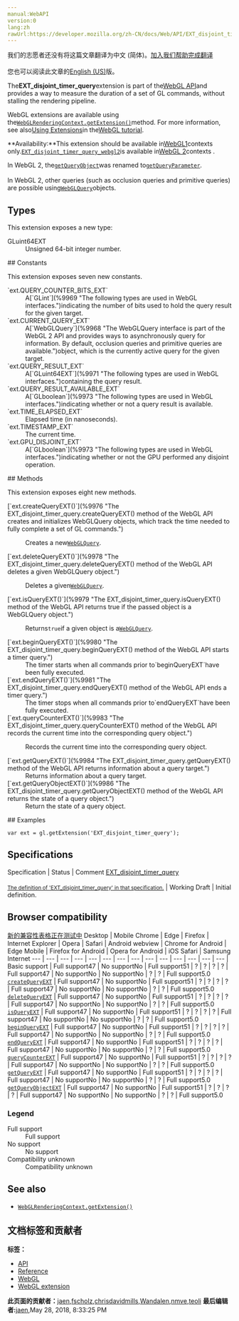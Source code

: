 ```yaml
---
manual:WebAPI
version:0
lang:zh
rawUrl:https://developer.mozilla.org/zh-CN/docs/Web/API/EXT_disjoint_timer_query
---
```




<bdi>我们的志愿者还没有将这篇文章翻译为<bdi>中文 (简体)</bdi>。[加入我们帮助完成翻译](%9962 "")<br></br>您也可以阅读此文章的[English (US)](%9963 "")版。</bdi>






The**EXT_disjoint_timer_query**extension is part of the[WebGL API](%9901 "")and provides a way to measure the duration of a set of GL commands, without stalling the rendering pipeline.



WebGL extensions are available using the[`WebGLRenderingContext.getExtension()`](%9902 "The WebGLRenderingContext.getExtension() method enables a WebGL extension.")method. For more information, see also[Using Extensions](%9903 "")in the[WebGL tutorial](%9904 "").



**Availability:**This extension should be available in[WebGL1](%9905 "This example demonstrates how to detect a WebGL rendering context and reports the result to the user.")contexts only.[`EXT_disjoint_timer_query_webgl2`](%9965 "The documentation about this has not yet been written; please consider contributing!")is available in[WebGL 2](%9906 "The WebGL2RenderingContext interface provides the OpenGL ES 3.0 rendering context for the drawing surface of an HTML <canvas> element.")contexts .



In WebGL 2, the[`getQueryObject`](%9966 "The documentation about this has not yet been written; please consider contributing!")was renamed to[`getQueryParameter`](%9967 "The documentation about this has not yet been written; please consider contributing!").<br></br>In WebGL 2, other queries (such as occlusion queries and primitive queries) are possible using[`WebGLQuery`](%9968 "The WebGLQuery interface is part of the WebGL 2 API and provides ways to asynchronously query for information. By default, occlusion queries and primitive queries are available.")objects.



## Types<a name="Types"></a>


This extension exposes a new type:

<dl><dt>GLuint64EXT</dt><dd>Unsigned 64-bit integer number.</dd></dl>
## Constants<a name="Constants"></a>


This extension exposes seven new constants.

<dl><dt>`ext.QUERY_COUNTER_BITS_EXT`</dt><dd>A[`GLint`](%9969 "The following types are used in WebGL interfaces.")indicating the number of bits used to hold the query result for the given target.</dd><dt>`ext.CURRENT_QUERY_EXT`</dt><dd>A[`WebGLQuery`](%9968 "The WebGLQuery interface is part of the WebGL 2 API and provides ways to asynchronously query for information. By default, occlusion queries and primitive queries are available.")object, which is the currently active query for the given target.</dd><dt>`ext.QUERY_RESULT_EXT`</dt><dd>A[`GLuint64EXT`](%9971 "The following types are used in WebGL interfaces.")containing the query result.</dd><dt>`ext.QUERY_RESULT_AVAILABLE_EXT`</dt><dd>A[`GLboolean`](%9973 "The following types are used in WebGL interfaces.")indicating whether or not a query result is available.</dd><dt>`ext.TIME_ELAPSED_EXT`</dt><dd>Elapsed time (in nanoseconds).</dd><dt>`ext.TIMESTAMP_EXT`</dt><dd>The current time.</dd><dt>`ext.GPU_DISJOINT_EXT`</dt><dd>A[`GLboolean`](%9973 "The following types are used in WebGL interfaces.")indicating whether or not the GPU performed any disjoint operation.</dd></dl>
## Methods<a name="Methods"></a>


This extension exposes eight new methods.

<dl><dt>[`ext.createQueryEXT()`](%9976 "The EXT_disjoint_timer_query.createQueryEXT() method of the WebGL API creates and initializes WebGLQuery objects, which track the time needed to fully complete a set of GL commands.")</dt><dd>

Creates a new[`WebGLQuery`](%9968 "The WebGLQuery interface is part of the WebGL 2 API and provides ways to asynchronously query for information. By default, occlusion queries and primitive queries are available.").

</dd><dt>[`ext.deleteQueryEXT()`](%9978 "The EXT_disjoint_timer_query.deleteQueryEXT() method of the WebGL API deletes a given WebGLQuery object.")</dt><dd>

Deletes a given[`WebGLQuery`](%9968 "The WebGLQuery interface is part of the WebGL 2 API and provides ways to asynchronously query for information. By default, occlusion queries and primitive queries are available.").

</dd><dt>[`ext.isQueryEXT()`](%9979 "The EXT_disjoint_timer_query.isQueryEXT() method of the WebGL API returns true if the passed object is a WebGLQuery object.")</dt><dd>

Returns`true`if a given object is a[`WebGLQuery`](%9968 "The WebGLQuery interface is part of the WebGL 2 API and provides ways to asynchronously query for information. By default, occlusion queries and primitive queries are available.").

</dd><dt>[`ext.beginQueryEXT()`](%9980 "The EXT_disjoint_timer_query.beginQueryEXT() method of the WebGL API starts a timer query.")</dt><dd>The timer starts when all commands prior to`beginQueryEXT`have been fully executed.</dd><dt>[`ext.endQueryEXT()`](%9981 "The EXT_disjoint_timer_query.endQueryEXT() method of the WebGL API ends a timer query.")</dt><dd>The timer stops when all commands prior to`endQueryEXT`have been fully executed.</dd><dt>[`ext.queryCounterEXT()`](%9983 "The EXT_disjoint_timer_query.queryCounterEXT() method of the WebGL API records the current time into the corresponding query object.")</dt><dd>

Records the current time into the corresponding query object.

</dd><dt>[`ext.getQueryEXT()`](%9984 "The EXT_disjoint_timer_query.getQueryEXT() method of the WebGL API returns information about a query target.")</dt><dd>Returns information about a query target.</dd><dt>[`ext.getQueryObjectEXT()`](%9986 "The EXT_disjoint_timer_query.getQueryObjectEXT() method of the WebGL API returns the state of a query object.")</dt><dd>Return the state of a query object.</dd></dl>
## Examples<a name="Examples"></a>

```
var ext = gl.getExtension('EXT_disjoint_timer_query');
```

## Specifications<a name="Specifications"></a>
Specification | Status | Comment 
[EXT_disjoint_timer_query<br></br><small>The definition of &#39;EXT_disjoint_timer_query&#39; in that specification.</small>](%9989 "") | Working Draft | Initial definition. 


## Browser compatibility<a name="Browser_compatibility"></a>
[新的兼容性表格正在测试中<i></i>](%3360 "")
<abbr>Desktop<i></i></abbr> | <abbr>Mobile<i></i></abbr> 
<abbr>Chrome<i></i></abbr> | <abbr>Edge<i></i></abbr> | <abbr>Firefox<i></i></abbr> | <abbr>Internet Explorer<i></i></abbr> | <abbr>Opera<i></i></abbr> | <abbr>Safari<i></i></abbr> | <abbr>Android webview<i></i></abbr> | <abbr>Chrome for Android<i></i></abbr> | <abbr>Edge Mobile<i></i></abbr> | <abbr>Firefox for Android<i></i></abbr> | <abbr>Opera for Android<i></i></abbr> | <abbr>iOS Safari<i></i></abbr> | <abbr>Samsung Internet<i></i></abbr> 
 ---  |  ---  |  ---  |  ---  |  ---  |  ---  |  ---  |  ---  |  ---  |  ---  |  ---  |  ---  |  ---  |  ---  | 
Basic support | <abbr>Full support</abbr>47 | <abbr>No support</abbr>No | <abbr>Full support</abbr>51 | <abbr>?</abbr> | <abbr>?</abbr> | <abbr>?</abbr> | <abbr>?</abbr> | <abbr>Full support</abbr>47 | <abbr>No support</abbr>No | <abbr>No support</abbr>No | <abbr>?</abbr> | <abbr>?</abbr> | <abbr>Full support</abbr>5.0 
[`createQueryEXT`](%9998 "") | <abbr>Full support</abbr>47 | <abbr>No support</abbr>No | <abbr>Full support</abbr>51 | <abbr>?</abbr> | <abbr>?</abbr> | <abbr>?</abbr> | <abbr>?</abbr> | <abbr>Full support</abbr>47 | <abbr>No support</abbr>No | <abbr>No support</abbr>No | <abbr>?</abbr> | <abbr>?</abbr> | <abbr>Full support</abbr>5.0 
[`deleteQueryEXT`](%10000 "") | <abbr>Full support</abbr>47 | <abbr>No support</abbr>No | <abbr>Full support</abbr>51 | <abbr>?</abbr> | <abbr>?</abbr> | <abbr>?</abbr> | <abbr>?</abbr> | <abbr>Full support</abbr>47 | <abbr>No support</abbr>No | <abbr>No support</abbr>No | <abbr>?</abbr> | <abbr>?</abbr> | <abbr>Full support</abbr>5.0 
[`isQueryEXT`](%10001 "") | <abbr>Full support</abbr>47 | <abbr>No support</abbr>No | <abbr>Full support</abbr>51 | <abbr>?</abbr> | <abbr>?</abbr> | <abbr>?</abbr> | <abbr>?</abbr> | <abbr>Full support</abbr>47 | <abbr>No support</abbr>No | <abbr>No support</abbr>No | <abbr>?</abbr> | <abbr>?</abbr> | <abbr>Full support</abbr>5.0 
[`beginQueryEXT`](%10002 "") | <abbr>Full support</abbr>47 | <abbr>No support</abbr>No | <abbr>Full support</abbr>51 | <abbr>?</abbr> | <abbr>?</abbr> | <abbr>?</abbr> | <abbr>?</abbr> | <abbr>Full support</abbr>47 | <abbr>No support</abbr>No | <abbr>No support</abbr>No | <abbr>?</abbr> | <abbr>?</abbr> | <abbr>Full support</abbr>5.0 
[`endQueryEXT`](%10003 "") | <abbr>Full support</abbr>47 | <abbr>No support</abbr>No | <abbr>Full support</abbr>51 | <abbr>?</abbr> | <abbr>?</abbr> | <abbr>?</abbr> | <abbr>?</abbr> | <abbr>Full support</abbr>47 | <abbr>No support</abbr>No | <abbr>No support</abbr>No | <abbr>?</abbr> | <abbr>?</abbr> | <abbr>Full support</abbr>5.0 
[`queryCounterEXT`](%10006 "") | <abbr>Full support</abbr>47 | <abbr>No support</abbr>No | <abbr>Full support</abbr>51 | <abbr>?</abbr> | <abbr>?</abbr> | <abbr>?</abbr> | <abbr>?</abbr> | <abbr>Full support</abbr>47 | <abbr>No support</abbr>No | <abbr>No support</abbr>No | <abbr>?</abbr> | <abbr>?</abbr> | <abbr>Full support</abbr>5.0 
[`getQueryEXT`](%10012 "") | <abbr>Full support</abbr>47 | <abbr>No support</abbr>No | <abbr>Full support</abbr>51 | <abbr>?</abbr> | <abbr>?</abbr> | <abbr>?</abbr> | <abbr>?</abbr> | <abbr>Full support</abbr>47 | <abbr>No support</abbr>No | <abbr>No support</abbr>No | <abbr>?</abbr> | <abbr>?</abbr> | <abbr>Full support</abbr>5.0 
[`getQueryObjectEXT`](%10022 "") | <abbr>Full support</abbr>47 | <abbr>No support</abbr>No | <abbr>Full support</abbr>51 | <abbr>?</abbr> | <abbr>?</abbr> | <abbr>?</abbr> | <abbr>?</abbr> | <abbr>Full support</abbr>47 | <abbr>No support</abbr>No | <abbr>No support</abbr>No | <abbr>?</abbr> | <abbr>?</abbr> | <abbr>Full support</abbr>5.0 


### Legend<a name="Legend"></a>
<dl><dt><abbr>Full support</abbr></dt><dd>Full support</dd><dt><abbr>No support</abbr></dt><dd>No support</dd><dt><abbr>Compatibility unknown</abbr></dt><dd>Compatibility unknown</dd></dl>

## See also<a name="See_also"></a>

* [`WebGLRenderingContext.getExtension()`](%9902 "The WebGLRenderingContext.getExtension() method enables a WebGL extension.")



## 文档标签和贡献者
**标签：**
* [API](%50 "")
* [Reference](%3381 "")
* [WebGL](%52 "")
* [WebGL extension](%9914 "")

**此页面的贡献者：**[jaen](%10032 ""),[fscholz](%60 ""),[chrisdavidmills](%3495 ""),[Wandalen](%10033 ""),[nmve](%4863 ""),[teoli](%160 "")
**最后编辑者:**[jaen](%10032 ""),<time>May 28, 2018, 8:33:25 PM</time>


